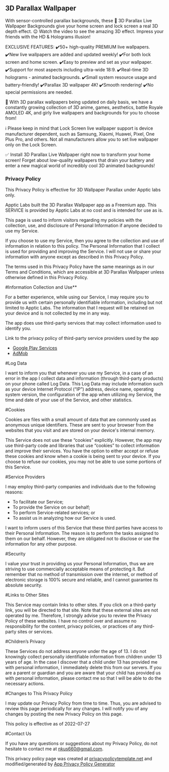## 3D Parallax Wallpaper 

With sensor-controlled parallax backgrounds, these 💎 3D Parallax Live Wallpaper Backgrounds give your home screen and lock screen a real 3D depth effect. 😉 Watch the video to see the amazing 3D effect. Impress your friends with the HD & Holograms illusion!

EXCLUSIVE FEATURES:
✔️50+ high-quality PREMIUM live wallpapers.
✔️New live wallpapers are added and updated weekly!
✔️For both lock screen and home screen.
✔️Easy to preview and set as your wallpaper.
✔️Support for most aspects including ultra-wide 18:9.
✔️Real-time 3D holograms - animated backgrounds.
✔️Small system resource usage and battery-friendly!
✔️Parallax 3D wallpaper 4K!
✔️Smooth rendering!
 ✔️No special permissions are needed.


💎  With 3D parallax wallpapers being updated on daily basis, we have a constantly growing collection of 3D anime, games, aesthetics, battle Royale AMOLED 4K, and girly live wallpapers and backgrounds for you to choose from!

ℹ️ Please keep in mind that Lock Screen live wallpaper support is device manufacturer dependent, such as Samsung, Xiaomi, Huawei, Pixel, One Plus Pro, and others.
Not all manufacturers allow you to set live wallpaper only on the Lock Screen.

✅ Install 3D Parallax Live Wallpaper right now to transform your home screen! Forget about low-quality wallpapers that drain your battery and enter a new magical world of incredibly cool 3D animated backgrounds!

### Privacy Policy

This Privacy Policy is effective for 3D Wallpaper Parallax under Apptic labs only.


Apptic Labs built the 3D Parallax Wallpaper app as a Freemium app. This SERVICE is provided by Apptic Labs at no cost and is intended for use as is.

This page is used to inform visitors regarding my policies with the collection, use, and disclosure of Personal Information if anyone decided to use my Service.

If you choose to use my Service, then you agree to the collection and use of information in relation to this policy. The Personal Information that I collect is used for providing and improving the Service. I will not use or share your information with anyone except as described in this Privacy Policy.

The terms used in this Privacy Policy have the same meanings as in our Terms and Conditions, which are accessible at 3D Parallax Wallpaper unless otherwise defined in this Privacy Policy.

#Information Collection and Use**

For a better experience, while using our Service, I may require you to provide us with certain personally identifiable information, including but not limited to Apptic Labs. The information that I request will be retained on your device and is not collected by me in any way.

The app does use third-party services that may collect information used to identify you.

Link to the privacy policy of third-party service providers used by the app

*   [Google Play Services](https://www.google.com/policies/privacy/)
*   [AdMob](https://support.google.com/admob/answer/6128543?hl=en)

#Log Data

I want to inform you that whenever you use my Service, in a case of an error in the app I collect data and information (through third-party products) on your phone called Log Data. This Log Data may include information such as your device Internet Protocol (“IP”) address, device name, operating system version, the configuration of the app when utilizing my Service, the time and date of your use of the Service, and other statistics.

#Cookies

Cookies are files with a small amount of data that are commonly used as anonymous unique identifiers. These are sent to your browser from the websites that you visit and are stored on your device's internal memory.

This Service does not use these “cookies” explicitly. However, the app may use third-party code and libraries that use “cookies” to collect information and improve their services. You have the option to either accept or refuse these cookies and know when a cookie is being sent to your device. If you choose to refuse our cookies, you may not be able to use some portions of this Service.

#Service Providers

I may employ third-party companies and individuals due to the following reasons:

*   To facilitate our Service;
*   To provide the Service on our behalf;
*   To perform Service-related services; or
*   To assist us in analyzing how our Service is used.

I want to inform users of this Service that these third parties have access to their Personal Information. The reason is to perform the tasks assigned to them on our behalf. However, they are obligated not to disclose or use the information for any other purpose.

#Security

I value your trust in providing us your Personal Information, thus we are striving to use commercially acceptable means of protecting it. But remember that no method of transmission over the internet, or method of electronic storage is 100% secure and reliable, and I cannot guarantee its absolute security.

#Links to Other Sites

This Service may contain links to other sites. If you click on a third-party link, you will be directed to that site. Note that these external sites are not operated by me. Therefore, I strongly advise you to review the Privacy Policy of these websites. I have no control over and assume no responsibility for the content, privacy policies, or practices of any third-party sites or services.

#Children’s Privacy

These Services do not address anyone under the age of 13. I do not knowingly collect personally identifiable information from children under 13 years of age. In the case I discover that a child under 13 has provided me with personal information, I immediately delete this from our servers. If you are a parent or guardian and you are aware that your child has provided us with personal information, please contact me so that I will be able to do the necessary actions.

#Changes to This Privacy Policy

I may update our Privacy Policy from time to time. Thus, you are advised to review this page periodically for any changes. I will notify you of any changes by posting the new Privacy Policy on this page.

This policy is effective as of 2022-07-27

#Contact Us

If you have any questions or suggestions about my Privacy Policy, do not hesitate to contact me at nkus660@gmail.com.

This privacy policy page was created at [privacypolicytemplate.net](https://privacypolicytemplate.net) and modified/generated by [App Privacy Policy Generator](https://app-privacy-policy-generator.nisrulz.com/)

